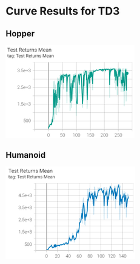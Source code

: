 # Curve Results for TD3

## Hopper

![TD3 Hopper](/files/td3_hopper.png)

## Humanoid

![TD3 Humanoid](/files/td3_humanoid.png)

